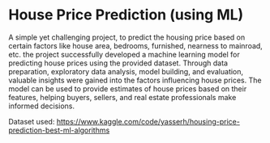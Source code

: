 # House Price Prediction (using ML)
A simple yet challenging project, to predict the housing price based on certain factors like house area, bedrooms, furnished, nearness to mainroad, etc. 
 the project successfully developed a machine learning model for predicting house prices using the provided dataset. Through data preparation, exploratory data analysis, model building, and evaluation, valuable insights were gained into the factors influencing house prices. The model can be used to provide estimates of house prices based on their features, helping buyers, sellers, and real estate professionals make informed decisions.
 
Dataset used: https://www.kaggle.com/code/yasserh/housing-price-prediction-best-ml-algorithms
